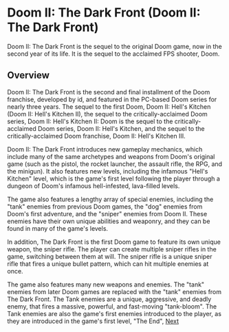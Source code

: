 # Doom II: The Dark Front (Doom II: The Dark Front)

Doom II: The Dark Front is the sequel to the original Doom game, now in the second year of its life. It is the sequel to the acclaimed FPS shooter, Doom.

## Overview

Doom II: The Dark Front is the second and final installment of the Doom franchise, developed by id, and featured in the PC-based Doom series for nearly three years. The sequel to the first Doom, Doom II: Hell's Kitchen (Doom II: Hell's Kitchen II), the sequel to the critically-acclaimed Doom series, Doom II: Hell's Kitchen II: Doom is the sequel to the critically-acclaimed Doom series, Doom II: Hell's Kitchen, and the sequel to the critically-acclaimed Doom franchise, Doom II: Hell's Kitchen III.

Doom II: The Dark Front introduces new gameplay mechanics, which include many of the same archetypes and weapons from Doom's original game (such as the pistol, the rocket launcher, the assault rifle, the RPG, and the minigun). It also features new levels, including the infamous "Hell's Kitchen" level, which is the game's first level following the player through a dungeon of Doom's infamous hell-infested, lava-filled levels.

The game also features a lengthy array of special enemies, including the "tank" enemies from previous Doom games, the "dog" enemies from Doom's first adventure, and the "sniper" enemies from Doom II. These enemies have their own unique abilities and weaponry, and they can be found in many of the game's levels.

In addition, The Dark Front is the first Doom game to feature its own unique weapon, the sniper rifle. The player can create multiple sniper rifles in the game, switching between them at will. The sniper rifle is a unique sniper rifle that fires a unique bullet pattern, which can hit multiple enemies at once.

The game also features many new weapons and enemies. The "tank" enemies from later Doom games are replaced with the "tank" enemies from The Dark Front. The Tank enemies are a unique, aggressive, and deadly enemy, that fires a massive, powerful, and fast-moving "tank-bloom". The Tank enemies are also the game's first enemies introduced to the player, as they are introduced in the game's first level, "The End",
[Next](194.md)